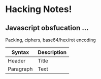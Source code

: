# Hacking Notes!

## Javascript obsfucation ...

Packing, ciphers, base64/hex/rot encoding

| Syntax | Description |
| ----------- | ----------- |
| Header | Title |
| Paragraph | Text |
